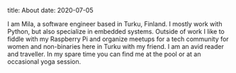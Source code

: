 title: About 
date: 2020-07-05

I am Mila, a software engineer based in Turku, Finland. I mostly work with Python, but also specialize in embedded systems.
Outside of work I like to fiddle with my Raspberry Pi and organize meetups for a tech community for women and non-binaries here in Turku with my friend. 
I am an avid reader and traveller. In my spare time you can find me at the pool or at an occasional yoga session.
